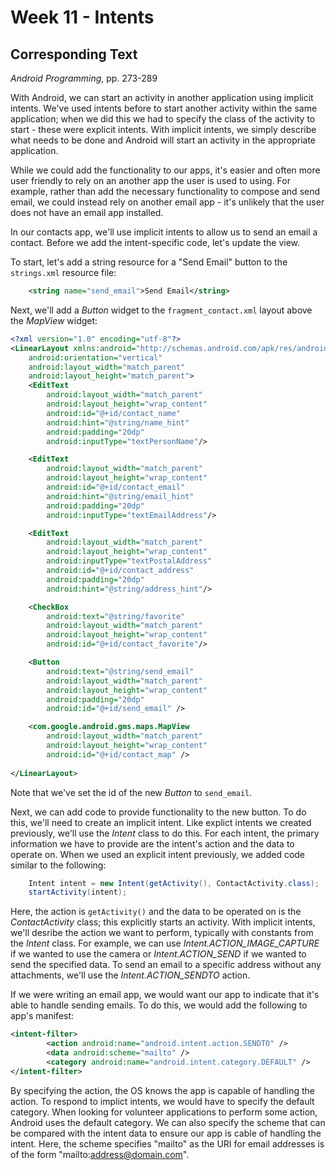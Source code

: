 # Week 11 - Intents

## Corresponding Text
*Android Programming*, pp. 273-289

With Android, we can start an activity in another application using implicit 
intents.  We've used intents before to start another activity within 
the same application; when we did this we had to specify the class of the 
activity to start - these were explicit intents.  With implicit intents, we 
simply describe what needs to be done and Android will start an activity in 
the appropriate application.  

While we could add the functionality to our apps, it's easier and often more 
user friendly to rely on an another app the user is used to using.  For 
example, rather than add the necessary functionality to compose and send email, 
we could instead rely on another email app - it's unlikely that the user does 
not have an email app installed.

In our contacts app, we'll use implicit intents to allow us to send an email 
a contact.  Before we add the intent-specific code, let's update the view.

To start, let's add a string resource for a "Send Email" button to the 
`strings.xml` resource file: 

```xml
    <string name="send_email">Send Email</string>
```

Next, we'll add a *Button* widget to the `fragment_contact.xml` layout above 
the *MapView* widget:

```xml
<?xml version="1.0" encoding="utf-8"?>
<LinearLayout xmlns:android="http://schemas.android.com/apk/res/android"
    android:orientation="vertical"
    android:layout_width="match_parent"
    android:layout_height="match_parent">
    <EditText
        android:layout_width="match_parent"
        android:layout_height="wrap_content"
        android:id="@+id/contact_name"
        android:hint="@string/name_hint"
        android:padding="20dp"
        android:inputType="textPersonName"/>

    <EditText
        android:layout_width="match_parent"
        android:layout_height="wrap_content"
        android:id="@+id/contact_email"
        android:hint="@string/email_hint"
        android:padding="20dp"
        android:inputType="textEmailAddress"/>

    <EditText
        android:layout_width="match_parent"
        android:layout_height="wrap_content"
        android:inputType="textPostalAddress"
        android:id="@+id/contact_address"
        android:padding="20dp"
        android:hint="@string/address_hint"/>

    <CheckBox
        android:text="@string/favorite"
        android:layout_width="match_parent"
        android:layout_height="wrap_content"
        android:id="@+id/contact_favorite"/>

    <Button
        android:text="@string/send_email"
        android:layout_width="match_parent"
        android:layout_height="wrap_content"
        android:padding="20dp"
        android:id="@+id/send_email" />

    <com.google.android.gms.maps.MapView
        android:layout_width="match_parent"
        android:layout_height="wrap_content"
        android:id="@+id/contact_map" />
    
</LinearLayout>  
```

Note that we've set the id of the new *Button* to `send_email`.

Next, we can add code to provide functionality to the new button.  To do this,
we'll need to create an implicit intent.  Like explict intents we created 
previously, we'll use the *Intent* class to do this.  For each intent, the 
primary information we have to provide are the intent's action and the data 
to operate on.  When we used an explicit intent previously, we added code 
similar to the following: 

```java
    Intent intent = new Intent(getActivity(), ContactActivity.class);
    startActivity(intent);
```

Here, the action is `getActivity()` and the data to be operated on is the 
*ContactActivity* class; this explicitly starts an activity.  With implicit 
intents, we'll desribe the action we want to perform, typically with constants 
from the *Intent* class.  For example, we can use *Intent.ACTION_IMAGE_CAPTURE* 
if we wanted to use the camera or *Intent.ACTION_SEND* if we wanted to send 
the specified data.  To send an email to a specific address without any 
attachments, we'll use the *Intent.ACTION_SENDTO* action.  

If we were writing an email app, we would want our app to indicate that it's 
able to handle sending emails.  To do this, we would add the following to 
app's manifest:

```xml
<intent-filter>
        <action android:name="android.intent.action.SENDTO" />
        <data android:scheme="mailto" />
        <category android:name="android.intent.category.DEFAULT" />
</intent-filter>
```

By specifying the action, the OS knows the app is capable of handling the 
action.  To respond to implict intents, we would have to specify the default 
category.  When looking for volunteer applications to perform some action, 
Android uses the default category.  We can also specify the scheme that can 
be compared with the intent data to ensure our app is cable of handling the 
intent.  Here, the scheme specifies "mailto" as the URI for email addresses is 
of the form "mailto:address@domain.com".  


